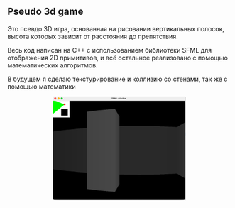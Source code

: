 <h2>Pseudo 3d game</h2>
<p>Это псевдо 3D игра, основанная на рисовании вертикальных полосок, высота которых зависит от расстояния до препятствия.</p> 
<p>Весь код написан на С++ с использованием библиотеки SFML для отображения 2D примитивов, и всё остальное реализовано с помощью математических алгоритмов.</p>
<p>В будущем я сделаю текстурирование и коллизию со стенами, так же с помощью математики</p>
<p align="center">
 <img width="300px" src="img.png"/>
</p>
